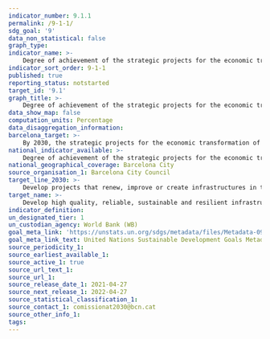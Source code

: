 ```yaml
---
indicator_number: 9.1.1
permalink: /9-1-1/
sdg_goal: '9'
data_non_statistical: false
graph_type: 
indicator_name: >-
    Degree of achievement of the strategic projects for the economic transformation of Barcelona
indicator_sort_order: 9-1-1
published: true
reporting_status: notstarted
target_id: '9.1'
graph_title: >-
    Degree of achievement of the strategic projects for the economic transformation of Barcelona
data_show_map: false
computation_units: Percentage
data_disaggregation_information:
barcelona_target: >-
    By 2030, the strategic projects for the economic transformation of Barcelona will be ready
national_indicator_available: >-
    Degree of achievement of the strategic projects for the economic transformation of Barcelona
national_geographical_coverage: Barcelona City
source_organisation_1: Barcelona City Council
target_line_2030: >-
    Develop projects that renew, improve or create infrastructures in the areas of health, mobility, energy, scientific research and digital transformation, and strategies for the economic and urban transformation of Barcelona; achieve the necessary funding and promote their implementation
target_name: >-
    Develop high quality, reliable, sustainable and resilient infrastructure, including regional and transborder infrastructure, to support economic development and human well-being, with a focus on affordable and equitable access for all
indicator_definition:
un_designated_tier: 1
un_custodian_agency: World Bank (WB)
goal_meta_link: 'https://unstats.un.org/sdgs/metadata/files/Metadata-09-01-01.pdf'
goal_meta_link_text: United Nations Sustainable Development Goals Metadata (pdf 894kB)
source_periodicity_1: 
source_earliest_available_1: 
source_active_1: true
source_url_text_1:
source_url_1:
source_release_date_1: 2021-04-27
source_next_release_1: 2022-04-27
source_statistical_classification_1: 
source_contact_1: comissionat2030@bcn.cat
source_other_info_1: 
tags:
---
```

